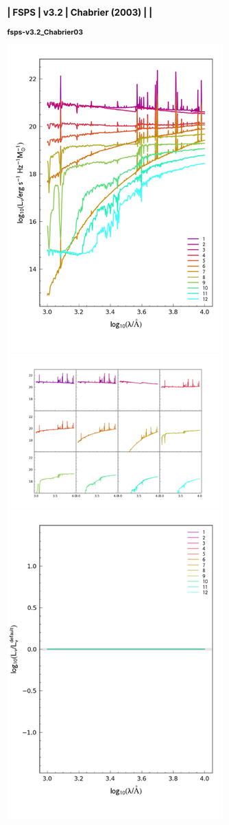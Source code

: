 
## | FSPS | v3.2 | Chabrier (2003) |  |
### fsps-v3.2_Chabrier03
![](../figs/Wilkins22-v0.3_fsps-v3.2_Chabrier03_all.png)
![](../figs/Wilkins22-v0.3_fsps-v3.2_Chabrier03_individual.png)
![](../figs/Wilkins22-v0.3_fsps-v3.2_Chabrier03_comparison.png)
    